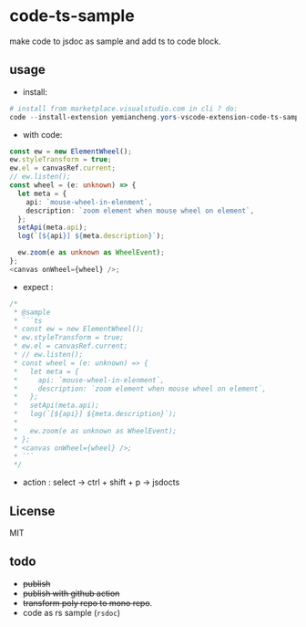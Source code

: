# code-ts-sample

make code to jsdoc as sample and add ts to code block.

## usage

- install:

```powershell
# install from marketplace.visualstudio.com in cli ? do:
code --install-extension yemiancheng.yors-vscode-extension-code-ts-sample
```

- with code:

```ts
const ew = new ElementWheel();
ew.styleTransform = true;
ew.el = canvasRef.current;
// ew.listen();
const wheel = (e: unknown) => {
  let meta = {
    api: `mouse-wheel-in-elenment`,
    description: `zoom element when mouse wheel on element`,
  };
  setApi(meta.api);
  log(`[${api}] ${meta.description}`);

  ew.zoom(e as unknown as WheelEvent);
};
<canvas onWheel={wheel} />;
```

- expect :

````ts
/*
 * @sample
 * ```ts
 * const ew = new ElementWheel();
 * ew.styleTransform = true;
 * ew.el = canvasRef.current;
 * // ew.listen();
 * const wheel = (e: unknown) => {
 *   let meta = {
 *     api: `mouse-wheel-in-elenment`,
 *     description: `zoom element when mouse wheel on element`,
 *   };
 *   setApi(meta.api);
 *   log(`[${api}] ${meta.description}`);
 *
 *   ew.zoom(e as unknown as WheelEvent);
 * };
 * <canvas onWheel={wheel} />;
 * ```
 */
````

- action : select -> ctrl + shift + p -> jsdocts

## License

MIT

## todo

- ~~publish~~
- ~~publish with github action~~
- ~~transform poly repo to mono repo~~.
- code as rs sample (`rsdoc`)

<!-- ![](./buymeatea.png) -->
<!-- <p><img src="./buymeatea.png" align="middle" /></p> -->
<!-- <div align=center><img src="./buymeatea.png"></div> -->

